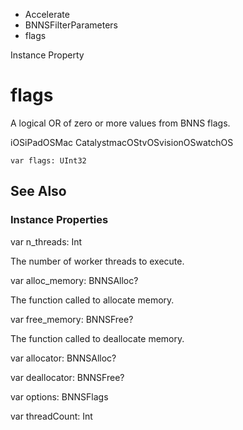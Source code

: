 

- Accelerate
- BNNSFilterParameters
-  flags 

Instance Property

# flags

A logical OR of zero or more values from BNNS flags.

iOSiPadOSMac CatalystmacOStvOSvisionOSwatchOS

``` source
var flags: UInt32
```

## See Also

### Instance Properties

var n_threads: Int

The number of worker threads to execute.

var alloc_memory: BNNSAlloc?

The function called to allocate memory.

var free_memory: BNNSFree?

The function called to deallocate memory.

var allocator: BNNSAlloc?

var deallocator: BNNSFree?

var options: BNNSFlags

var threadCount: Int

